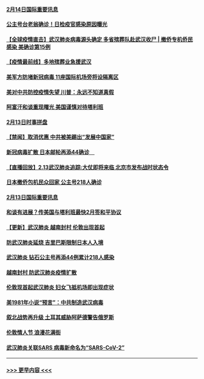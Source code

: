 #### [2月14日国际重要讯息](../pages/prog202/a102777073.md?t=02142022) 
#### [公主号台老翁确诊！日检疫官感染原因曝光](../pages/prog202/a102777075.md?t=02142022) 
#### [【全球疫情直击】武汉肺炎病毒源头确定 多省殡葬队赴武汉收尸 | 撤侨专机侨民感染 美确诊第15例](../pages/prog202/a102777026.md?t=02142022) 
#### [【疫情最前线】多地殡葬业急援武汉](../pages/prog202/a102776986.md?t=02142022) 
#### [美军方防堵新冠病毒 11座国际机场旁将设隔离区](../pages/prog202/a102776870.md?t=02142022) 
#### [美对中共防控疫情失望 川普：永远不知道真假](../pages/prog202/a102776836.md?t=02142022) 
#### [阿富汗和谈重现曙光 美国谨慎对待塔利班](../pages/prog202/a102776748.md?t=02142022) 
#### [2月13日时事拼盘](../pages/prog202/a102776689.md?t=02142022) 
#### [【禁闻】取消优惠 中共被美踢出“发展中国家”](../pages/prog202/a102776670.md?t=02142022) 
#### [新冠病毒扩散 日本邮轮再添44确诊　](../pages/prog202/a102776518.md?t=02142022) 
#### [【直播回放】2.13武汉肺炎追踪:大仗即将来临 北京市发布战时状态令](../pages/prog202/a102776399.md?t=02142022) 
#### [日本撤侨包机民众回家 公主号218人确诊](../pages/prog202/a102776346.md?t=02142022) 
#### [2月13日国际重要讯息](../pages/prog202/a102776339.md?t=02142022) 
#### [和谈有进展？传美国与塔利班最快2月签和平协议](../pages/prog202/a102776291.md?t=02142022) 
#### [【更新】武汉肺炎 越南封村 伦敦出现首起](../pages/prog202/a102770740.md?t=02142022) 
#### [防武汉肺炎延烧 吉里巴斯限制日本人入境](../pages/prog202/a102776276.md?t=02142022) 
#### [武汉肺炎 钻石公主号再添44例累计218人感染](../pages/prog202/a102776089.md?t=02142022) 
#### [越南封村 防武汉肺炎疫情扩散](../pages/prog202/a102776214.md?t=02142022) 
#### [伦敦现首起武汉肺炎 妇女飞抵机场即出现症状](../pages/prog202/a102776031.md?t=02142022) 
#### [美1981年小说“预言”：中共制造武汉病毒](../pages/prog202/a102775980.md?t=02142022) 
#### [叙北战势再升级 土耳其威胁阿萨德警告俄罗斯](../pages/prog202/a102775904.md?t=02142022) 
#### [伦敦情人节 浪漫花满街](../pages/prog202/a102775786.md?t=02142022) 
#### [武汉肺炎关联SARS 病毒新命名为“SARS-CoV-2”](../pages/prog202/a102775719.md?t=02142022) 

----
#### [ >>> 更早内容 <<< ](../indexes/prog202-earlier.md)
